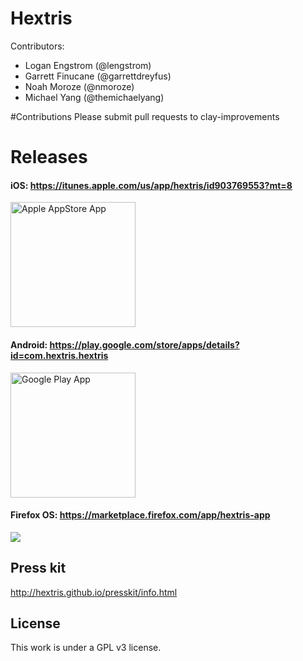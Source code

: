 Hextris
==========

Contributors:
 - Logan Engstrom (@lengstrom)
 - Garrett Finucane (@garrettdreyfus)
 - Noah Moroze (@nmoroze)
 - Michael Yang (@themichaelyang)

#Contributions
Please submit pull requests to clay-improvements

# Releases
#### iOS: https://itunes.apple.com/us/app/hextris/id903769553?mt=8
<img src="https://devimages.apple.com.edgekey.net/app-store/marketing/guidelines/images/badge-download-on-the-app-store.svg" alt="Apple AppStore App" width = "200px">

#### Android: https://play.google.com/store/apps/details?id=com.hextris.hextris
<img src="https://play.google.com/intl/en_us/badges/images/apps/en-play-badge.png" alt="Google Play App" width = "200px">

#### Firefox OS: https://marketplace.firefox.com/app/hextris-app
![](http://i.imgur.com/RhECXPg.png)

## Press kit

http://hextris.github.io/presskit/info.html

## License

This work is under a GPL v3 license.
